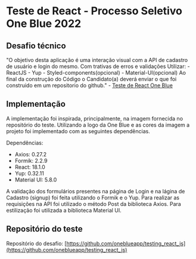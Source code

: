 # Teste de React - Processo Seletivo One Blue 2022

## Desafio técnico

"O objetivo desta aplicação é uma interação visual com a API de cadastro de usuário e login do mesmo. Com trativas de erros e validações Utilizar: - ReactJS - Yup - Styled-components(opcional) - Material-UI(opcional)
Ao final da construção do Código o Candidato(a) deverá enviar o que foi construido em um repositorio do github." - [Teste de React One Blue](https://github.com/oneblueapp/testing_react_js#perguntasquest%C3%B5es)
## Implementação

A implementação foi inspirada, principalmente, na imagem fornecida no repositório do teste. Utilizando a logo da One Blue e as cores da imagem a projeto foi implementado com as seguintes dependências.

Dependências:
- Axios: 0.27.2
- Formik: 2.2.9
- React: 18.1.0
- Yup: 0.32.11
- Material UI: 5.8.0

A validação dos formulários presentes na página de Login e na lágina de Cadastro (signup) foi feita utilizando o Formik e o Yup. Para realizar as requisições na API foi utilizado o método Post da biblioteca Axios. Para estilização foi utilizada a biblioteca Material UI.
## Repositório do teste

Repositório do desafio: [https://github.com/oneblueapp/testing_react_js](https://github.com/oneblueapp/testing_react_js)